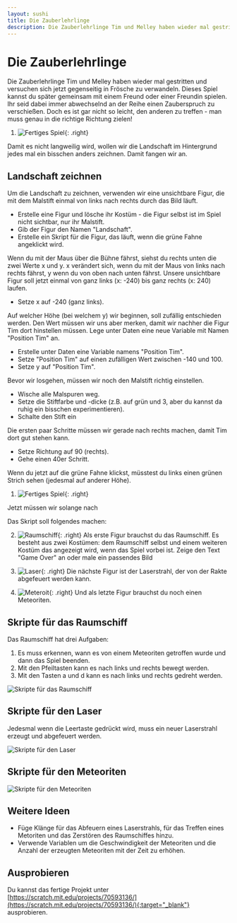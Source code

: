 ```yaml
---
layout: sushi
title: Die Zauberlehrlinge
description: Die Zauberlehrlinge Tim und Melley haben wieder mal gestritten und versuchen sich jetzt gegenseitig in Frösche zu verwandeln. Dieses Spiel kannst du später gemeinsam mit einem Freund oder einer Freundin spielen.
---
```


# Die Zauberlehrlinge

Die Zauberlehrlinge Tim und Melley haben wieder mal gestritten und versuchen sich jetzt gegenseitig in Frösche zu verwandeln. Dieses Spiel kannst du später gemeinsam mit einem Freund oder einer Freundin spielen. Ihr seid dabei immer abwechselnd an der Reihe einen Zauberspruch zu verschießen. Doch es ist gar nicht so leicht, den anderen zu treffen - man muss genau in die richtige Richtung zielen!

1. ![Fertiges Spiel](scratch-zauberlehrlinge/01-fertig.png){: .right}

Damit es nicht langweilig wird, wollen wir die Landschaft im Hintergrund jedes mal ein bisschen anders zeichnen. Damit fangen wir an.

## Landschaft zeichnen

Um die Landschaft zu zeichnen, verwenden wir eine unsichtbare Figur, die mit dem Malstift einmal von links nach rechts durch das Bild läuft.

* Erstelle eine Figur und lösche ihr Kostüm - die Figur selbst ist im Spiel nicht sichtbar, nur ihr Malstift.
* Gib der Figur den Namen "Landschaft".
* Erstelle ein Skript für die Figur, das läuft, wenn die grüne Fahne angeklickt wird.

Wenn du mit der Maus über die Bühne fährst, siehst du rechts unten die zwei Werte x und y. x verändert sich, wenn du mit der Maus von links nach rechts fährst, y wenn du von oben nach unten fährst.
Unsere unsichtbare Figur soll jetzt einmal von ganz links (x: -240) bis ganz rechts (x: 240) laufen.

* Setze x auf -240 (ganz links).

Auf welcher Höhe (bei welchem y) wir beginnen, soll zufällig entschieden werden. Den Wert müssen wir uns aber merken, damit wir nachher die Figur Tim dort hinstellen müssen. Lege unter Daten eine neue Variable mit Namen "Position Tim" an.

* Erstelle unter Daten eine Variable namens "Position Tim".
* Setze "Position Tim" auf einen zufälligen Wert zwischen -140 und 100.
* Setze y auf "Position Tim".

Bevor wir losgehen, müssen wir noch den Malstift richtig einstellen.
* Wische alle Malspuren weg.
* Setze die Stiftfarbe und -dicke (z.B. auf grün und 3, aber du kannst da ruhig ein bisschen experimentieren).
* Schalte den Stift ein

Die ersten paar Schritte müssen wir gerade nach rechts machen, damit Tim dort gut stehen kann.
* Setze Richtung auf 90 (rechts).
* Gehe einen 40er Schritt.

Wenn du jetzt auf die grüne Fahne klickst, müsstest du links einen grünen Strich sehen (jedesmal auf anderer Höhe).
1. ![Fertiges Spiel](scratch-zauberlehrlinge/01-strich.png){: .right}

Jetzt müssen wir solange nach 

Das Skript soll folgendes machen:


2. ![Raumschiff](scratch-space-shooter/raumschiff.png){: .right}
Als erste Figur brauchst du das Raumschiff. Es besteht aus zwei Kostümen: dem Raumschiff selbst und einem weiteren Kostüm das angezeigt wird, 
wenn das Spiel vorbei ist. Zeige den Text "Game Over" an oder male ein passendes Bild

3. ![Laser](scratch-space-shooter/laser.png){: .right}
Die nächste Figur ist der Laserstrahl, der von der Rakte abgefeuert werden kann.

4. ![Meteroit](scratch-space-shooter/meteroit.png){: .right}
Und als letzte Figur brauchst du noch einen Meteoriten.

## Skripte für das Raumschiff

Das Raumschiff hat drei Aufgaben:

<div class="plainOrderedList">
    <ol>
        <li>Es muss erkennen, wann es von einem Meteoriten getroffen wurde und dann das Spiel beenden.</li>
        <li>Mit den Pfeiltasten kann es nach links und rechts bewegt werden.</li>
        <li>Mit den Tasten a und d kann es nach links und rechts gedreht werden.</li>
    </ol>
</div>

![Skripte für das Raumschiff](scratch-space-shooter/skripte-raumschiff.png)

## Skripte für den Laser

Jedesmal wenn die Leertaste gedrückt wird, muss ein neuer Laserstrahl erzeugt und abgefeuert werden.

![Skripte für den Laser](scratch-space-shooter/skripte-laser.png)

## Skripte für den Meteoriten

![Skripte für den Meteoriten](scratch-space-shooter/skripte-meteoriten.png)

## Weitere Ideen

* Füge Klänge für das Abfeuern eines Laserstrahls, für das Treffen eines Metoriten und das Zerstören des Raumschiffes hinzu.
* Verwende Variablen um die Geschwindigkeit der Meteoriten und die Anzahl der erzeugten Meteoriten mit der Zeit zu erhöhen.

## Ausprobieren

Du kannst das fertige Projekt unter [https://scratch.mit.edu/projects/70593136/](https://scratch.mit.edu/projects/70593136/){:target="_blank"} ausprobieren.
